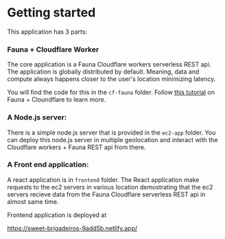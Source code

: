 # Getting started

This application has 3 parts:

### Fauna + Cloudflare Worker

The core application is a Fauna Cloudflare workers serverless REST api. The application is globally distributed by default. Meaning, data and compute always happens closer to the user's
location minimizing latency.

You will find the code for this in the `cf-fauna` folder. Follow [this tutorial](https://docs.fauna.com/fauna/current/build/workshops/cloudflare/) on Fauna + Cloundflare to learn more.

### A Node.js server: 

There is a simple node.js server that is provided in the `ec2-app` folder. You can deploy this node.js server in multiple geolocation and interact with the Cloudflare workers + Fauna REST api from there.

### A Front end application:

A react application is in `frontend` folder. The React application make requests to the ec2 servers in various location demostrating that the ec2 servers recieve data from the Fauna Cloudflare serverless REST api in almost same time. 

Frontend application is deployed at 

https://sweet-brigadeiros-9add5b.netlify.app/
